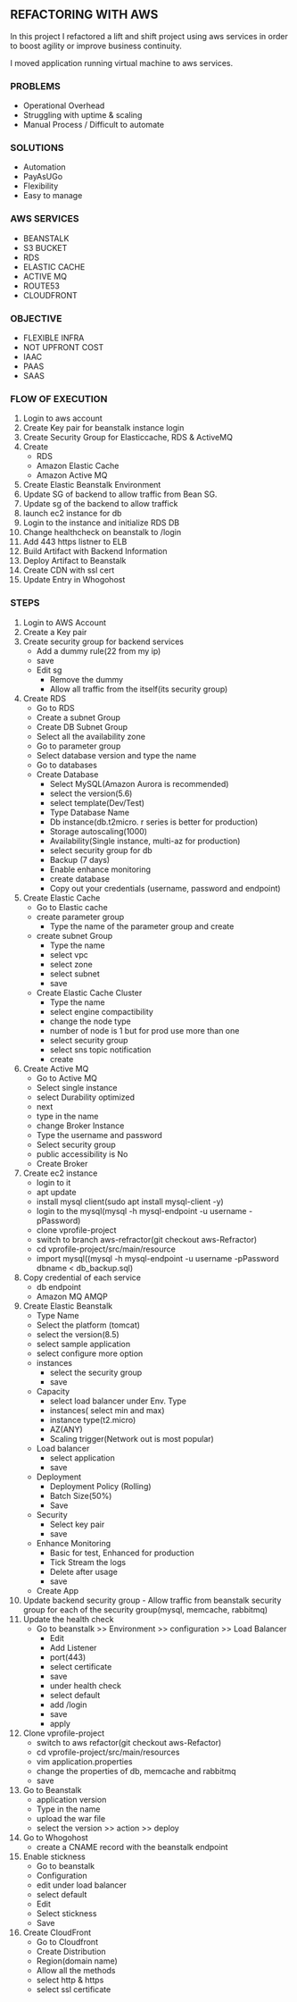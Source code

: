 ## REFACTORING WITH AWS

In this project I refactored a lift and shift project using aws services in order to boost agility or improve business continuity.

I moved application running virtual machine to aws services.

### PROBLEMS

- Operational Overhead
- Struggling with uptime & scaling
- Manual Process / Difficult to automate

### SOLUTIONS

- Automation
- PayAsUGo
- Flexibility
- Easy to manage

### AWS SERVICES

- BEANSTALK
- S3 BUCKET
- RDS
- ELASTIC CACHE
- ACTIVE MQ
- ROUTE53
- CLOUDFRONT

### OBJECTIVE

- FLEXIBLE INFRA
- NOT UPFRONT COST
- IAAC
- PAAS
- SAAS

### FLOW OF EXECUTION

1. Login to aws account
2. Create Key pair for beanstalk instance login
3. Create Security Group for Elasticcache, RDS & ActiveMQ
4. Create
   - RDS
   - Amazon Elastic Cache
   - Amazon Active MQ
5. Create Elastic Beanstalk Environment
6. Update SG of backend to allow traffic from Bean SG.
7. Update sg of the backend to allow traffick
8. launch ec2 instance for db
9. Login to the instance and initialize RDS DB
10. Change healthcheck on beanstalk to /login
11. Add 443 https listner to ELB
12. Build Artifact with Backend Information
13. Deploy Artifact to Beanstalk
14. Create CDN with ssl cert
15. Update Entry in Whogohost

### STEPS

1. Login to AWS Account
2. Create a Key pair
3. Create security group for backend services
   - Add a dummy rule(22 from my ip)
   - save
   - Edit sg
     - Remove the dummy
     - Allow all traffic from the itself(its security group)
4. Create RDS
   - Go to RDS
   - Create a subnet Group
   - Create DB Subnet Group
   - Select all the availability zone
   - Go to parameter group
   - Select database version and type the name
   - Go to databases
   - Create Database
     - Select MySQL(Amazon Aurora is recommended)
     - select the version(5.6)
     - select template(Dev/Test)
     - Type Database Name
     - Db instance(db.t2micro. r series is better for production)
     - Storage autoscaling(1000)
     - Availability(Single instance, multi-az for production)
     - select security group for db
     - Backup (7 days)
     - Enable enhance monitoring
     - create database
     - Copy out your credentials (username, password and endpoint)
5. Create Elastic Cache
   - Go to Elastic cache
   - create parameter group
     - Type the name of the parameter group and create
   - create subnet Group
     - Type the name
     - select vpc
     - select zone
     - select subnet
     - save
   - Create Elastic Cache Cluster
     - Type the name
     - select engine compactibility
     - change the node type
     - number of node is 1 but for prod use more than one
     - select security group
     - select sns topic notification
     - create
6. Create Active MQ
   - Go to Active MQ
   - Select single instance
   - select Durability optimized
   - next
   - type in the name
   - change Broker Instance
   - Type the username and password
   - Select security group
   - public accessibility is No
   - Create Broker
7. Create ec2 instance
   - login to it
   - apt update
   - install mysql client(sudo apt install mysql-client -y)
   - login to the mysql(mysql -h mysql-endpoint -u username -pPassword)
   - clone vprofile-project
   - switch to branch aws-refractor(git checkout aws-Refractor)
   - cd vprofile-project/src/main/resource
   - import mysql((mysql -h mysql-endpoint -u username -pPassword dbname < db_backup.sql)
8. Copy credential of each service
   - db endpoint
   - Amazon MQ AMQP
9. Create Elastic Beanstalk
   - Type Name
   - Select the platform (tomcat)
   - select the version(8.5)
   - select sample application
   - select configure more option
   - instances
     - select the security group
     - save
   - Capacity
     - select load balancer under Env. Type
     - instances( select min and max)
     - instance type(t2.micro)
     - AZ(ANY)
     - Scaling trigger(Network out is most popular)
   - Load balancer
     - select application
     - save
   - Deployment
     - Deployment Policy (Rolling)
     - Batch Size(50%)
     - Save
   - Security
     - Select key pair
     - save
   - Enhance Monitoring
     - Basic for test, Enhanced for production
     - Tick Stream the logs
     - Delete after usage
     - save
   - Create App
10. Update backend security group - Allow traffic from beanstalk security group for each of the security group(mysql, memcache, rabbitmq)
11. Update the health check
    - Go to beanstalk >> Environment >> configuration >> Load Balancer
      - Edit
      - Add Listener
      - port(443)
      - select certificate
      - save
      - under health check
      - select default
      - add /login
      - save
      - apply
12. Clone vprofile-project
    - switch to aws refactor(git checkout aws-Refactor)
    - cd vprofile-project/src/main/resources
    - vim application.properties
    - change the properties of db, memcache and rabbitmq
    - save
13. Go to Beanstalk
    - application version
    - Type in the name
    - upload the war file
    - select the version >> action >> deploy
14. Go to Whogohost
    - create a CNAME record with the beanstalk endpoint
15. Enable stickness
    - Go to beanstalk
    - Configuration
    - edit under load balancer
    - select default
    - Edit
    - Select stickness
    - Save
16. Create CloudFront
    - Go to Cloudfront
    - Create Distribution
    - Region(domain name)
    - Allow all the methods
    - select http & https
    - select ssl certificate
